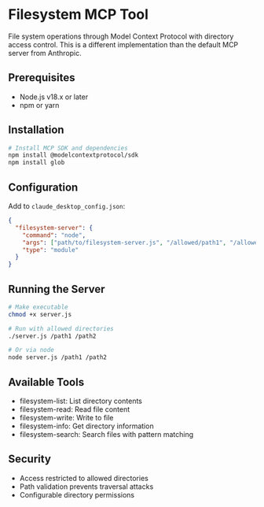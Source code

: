 # Filesystem MCP Tool

File system operations through Model Context Protocol with directory access control. This is a different implementation than the default MCP server from Anthropic.

## Prerequisites
- Node.js v18.x or later
- npm or yarn

## Installation
```bash
# Install MCP SDK and dependencies
npm install @modelcontextprotocol/sdk
npm install glob
```

## Configuration
Add to `claude_desktop_config.json`:
```json
{
  "filesystem-server": {
    "command": "node",
    "args": ["path/to/filesystem-server.js", "/allowed/path1", "/allowed/path2"],
    "type": "module"
  }
}
```

## Running the Server
```bash
# Make executable
chmod +x server.js

# Run with allowed directories
./server.js /path1 /path2

# Or via node
node server.js /path1 /path2
```

## Available Tools
- filesystem-list: List directory contents
- filesystem-read: Read file content
- filesystem-write: Write to file
- filesystem-info: Get directory information
- filesystem-search: Search files with pattern matching

## Security
- Access restricted to allowed directories
- Path validation prevents traversal attacks
- Configurable directory permissions
